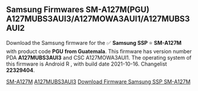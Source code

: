 <h2>Samsung Firmwares SM-A127M(PGU) A127MUBS3AUI3/A127MOWA3AUI1/A127MUBS3AUI2</h2>
Download the Samsung firmware for the ✅ <strong>Samsung SSP </strong> ⭐ <strong>SM-A127M</strong> with product code <strong>PGU</strong> <strong> from Guatemala</strong>. This firmware has version number PDA <strong>A127MUBS3AUI3</strong> and CSC A127MOWA3AUI1. The operating system of this firmware is Android R , with build date 2021-10-16. Changelist <strong>22329404</strong>.


[SM-A127M](https://samfirm.shop/samsung/model/SM-A127M)
[A127MUBS3AUI3](https://samfirm.shop/samsung/pda/A127MUBS3AUI3)
[Download Firmware Samsung SSP SM-A127M](https://samfirm.shop/samsung/firmware/465616)
